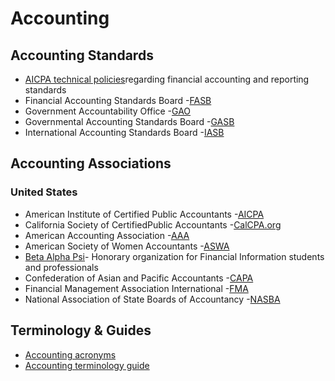 # Accounting

## Accounting Standards

* [AICPA technical policies](http:/www.aicpa.org/Research/Standards/Pages/default.aspx)regarding financial accounting and reporting standards
* Financial Accounting Standards Board -[FASB](http:/www.fasb.org/)
* Government Accountability Office -[GAO](http:/www.gao.gov/index.html)
* Governmental Accounting Standards Board -[GASB](http:/www.gasb.org/)
* International Accounting Standards Board -[IASB](http:/www.ifrs.org/About-us/IASB/Pages/Home.aspx)

## Accounting Associations

### **United States**

* American Institute of Certified Public Accountants -[AICPA](http:/www.aicpa.org/)
* California Society of CertifiedPublic Accountants -[CalCPA.org](http:/www.calcpa.org/home.htm)
* American Accounting Association -[AAA](http:/aaahq.org/index.cfm)
* American Society of Women Accountants -[ASWA](http:/www.aswa.org/)
* [Beta Alpha Psi](http:/www.bap.org/)- Honorary organization for Financial Information students and professionals
* Confederation of Asian and Pacific Accountants -[CAPA](http:/www.capa.com.my/)
* Financial Management Association International -[FMA](http:/www.fma.org/)
* National Association of State Boards of Accountancy -[NASBA](http:/www.nasba.org/)

## Terminology & Guides

* [Accounting acronyms](http:/www.all-acronyms.com/tag/accounting)
* [Accounting terminology guide](http:/www.nysscpa.org/prof_library/guide.htm)
